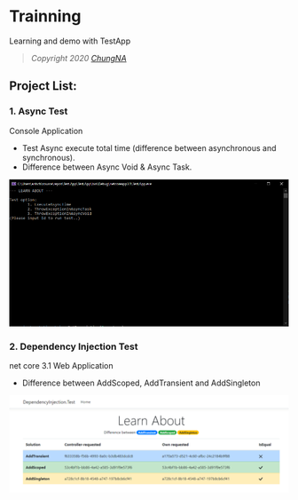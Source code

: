 # Trainning
Learning and demo with TestApp
> *Copyright 2020 [ChungNA](https://github.com/chungpj)*

## Project List:
### 1. Async Test
Console Application
- Test Async execute total time (difference between asynchronous and synchronous).
- Difference between Async Void & Async Task.

![demo](TestSolution/Async.Test/result.png)

### 2. Dependency Injection Test
net core 3.1 Web Application
- Difference between AddScoped, AddTransient and AddSingleton

![demo](TestSolution/DependencyInjection.Test/result.png)